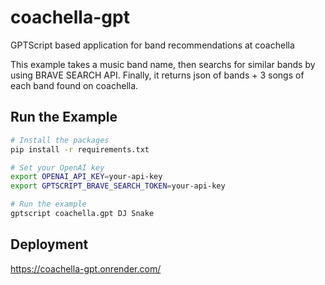 # coachella-gpt
GPTScript based application for band recommendations at coachella

This example takes a music band name, then searchs for similar bands by using BRAVE SEARCH API.
Finally, it returns json of bands + 3 songs of each band found on coachella.

## Run the Example

```bash
# Install the packages
pip install -r requirements.txt

# Set your OpenAI key
export OPENAI_API_KEY=your-api-key
export GPTSCRIPT_BRAVE_SEARCH_TOKEN=your-api-key

# Run the example
gptscript coachella.gpt DJ Snake
```

## Deployment 
https://coachella-gpt.onrender.com/

